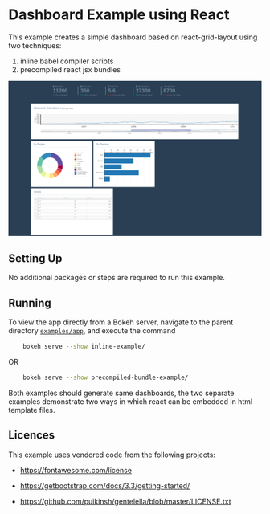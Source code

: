 # Dashboard Example using React

This example creates a simple dashboard based on react-grid-layout using two techniques:
1. inline babel compiler scripts
2. precompiled react jsx bundles

![screenshot](./screenshot-app.png)

## Setting Up

No additional packages or steps are required to run this example.

## Running

To view the app directly from a Bokeh server, navigate to the parent directory
[`examples/app`](https://github.com/bokeh/bokeh/tree/master/examples/app/dash-react-grid-layout),
and execute the command
```bash
    bokeh serve --show inline-example/
```
OR 
```bash
    bokeh serve --show precompiled-bundle-example/
```

Both examples should generate same dashboards, the two separate examples demonstrate two ways in which react can be embedded in html template files.


## Licences

This example uses vendored code from the following projects:

* https://fontawesome.com/license

* https://getbootstrap.com/docs/3.3/getting-started/

* https://github.com/puikinsh/gentelella/blob/master/LICENSE.txt
